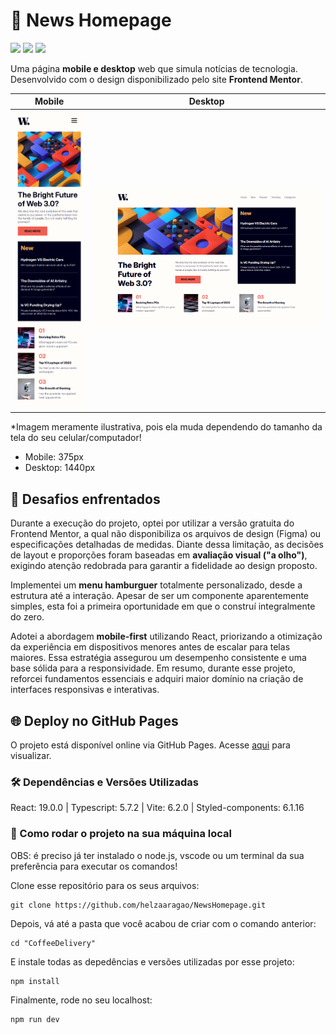 # 📰 News Homepage

<div>
  <img src="https://img.shields.io/badge/React-20232A?style=for-the-badge&logo=react&logoColor=61DAFB"/>
  <img src="https://img.shields.io/badge/TypeScript-007ACC?style=for-the-badge&logo=typescript&logoColor=white"/>
  <img src="https://img.shields.io/badge/styled--components-DB7093?style=for-the-badge&logo=styled-components&logoColor=white"/>
</div>

Uma página **mobile e desktop** web que simula notícias de tecnologia. Desenvolvido com o design disponibilizado pelo site **Frontend Mentor**.

| Mobile | Desktop |
|--------|---------|
| <img src="./src/assets/mobile.png" width="200"> | <img src="./src/assets/desktop.png" width="800"> |

*Imagem meramente ilustrativa, pois ela muda dependendo do tamanho da tela do seu celular/computador!

- Mobile: 375px
- Desktop: 1440px

## 📌 Desafios enfrentados 

Durante a execução do projeto, optei por utilizar a versão gratuita do Frontend Mentor, a qual não disponibiliza os arquivos de design (Figma) ou especificações detalhadas de medidas. Diante dessa limitação, as decisões de layout e proporções foram baseadas em **avaliação visual ("a olho")**, exigindo atenção redobrada para garantir a fidelidade ao design proposto. 

Implementei um **menu hamburguer** totalmente personalizado, desde a estrutura até a interação. Apesar de ser um componente aparentemente simples, esta foi a primeira oportunidade em que o construí integralmente do zero. 

Adotei a abordagem **mobile-first** utilizando React, priorizando a otimização da experiência em dispositivos menores antes de escalar para telas maiores. Essa estratégia assegurou um desempenho consistente e uma base sólida para a responsividade.
Em resumo, durante esse projeto, reforcei fundamentos essenciais e adquiri maior domínio na criação de interfaces responsivas e interativas.


## 🌐 Deploy no GitHub Pages

O projeto está disponível online via GitHub Pages. Acesse <a href="https://helzaaragao.github.io/NewsHomepage/">aqui</a> para visualizar.

### 🛠️ Dependências e Versões Utilizadas

React: 19.0.0 | Typescript: 5.7.2 | Vite: 6.2.0 | Styled-components: 6.1.16 

### 📂 Como rodar o projeto na sua máquina local

OBS: é preciso já ter instalado o node.js, vscode ou um terminal da sua preferência para executar os comandos!

Clone esse repositório para os seus arquivos:
```
git clone https://github.com/helzaaragao/NewsHomepage.git
```

Depois, vá até a pasta que você acabou de criar com o comando anterior:

```
cd "CoffeeDelivery"
```
E instale todas as depedências e versões utilizadas por esse projeto:

```
npm install
```
Finalmente, rode no seu localhost:
```
npm run dev
```
